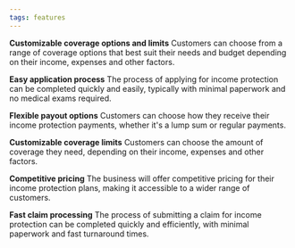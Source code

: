 ```yaml
---
tags: features
---
```


**Customizable coverage options and limits**
Customers can choose from a range of coverage options that best suit their needs and budget depending on their income, expenses and other factors.

**Easy application process**
The process of applying for income protection can be completed quickly and easily, typically with minimal paperwork and no medical exams required.

**Flexible payout options**
Customers can choose how they receive their income protection payments, whether it's a lump sum or regular payments.

**Customizable coverage limits**
Customers can choose the amount of coverage they need, depending on their income, expenses and other factors.

**Competitive pricing**
The business will offer competitive pricing for their income protection plans, making it accessible to a wider range of customers.

**Fast claim processing**
The process of submitting a claim for income protection can be completed quickly and efficiently, with minimal paperwork and fast turnaround times.
